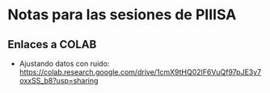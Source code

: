 # Notas para las sesiones de PIIISA
## Enlaces a COLAB
- Ajustando datos con ruido: <https://colab.research.google.com/drive/1cmX9tHQ02lF6VuQf97pJE3y7oxxSS_b8?usp=sharing>
